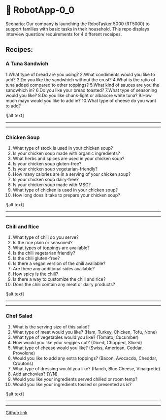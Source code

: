 # 🤖 RobotApp-0_0
Scenario: Our company is launching the RoboTasker 5000 (RT5000) to support families with basic tasks in their household. This repo displays interview question/ requirements for 4 different receipes.

## Recipes:


### A Tuna Sandwich
1.What type of bread are you using?
2.What condiments would you like to add?
3.Do you like the sandwhich without the crust?
4.What is the ratio of tuna added compared to other toppings?
5.What kind of sauces are you the sandwhich in?
6.Do you like your bread toasted?
7.What type of seasoning would you like?
8.Do you like chunk-light or albacore white tuna?
9.How much mayo would you like to add in?
10.What type of cheese do you want to add?

![alt text]

----
----

### Chicken Soup
1. What type of stock is used in your chicken soup?
2. Is your chicken soup made with organic ingredients?
3. What herbs and spices are used in your chicken soup?
4. Is your chicken soup gluten-free?
5. Is your chicken soup vegetarian-friendly?
6. How many calories are in a serving of your chicken soup?
7. Is your chicken soup dairy-free?
8. Is your chicken soup made with MSG?
9. What type of chicken is used in your chicken soup?
10. How long does it take to prepare your chicken soup?

![alt text]

---
---

### Chili and Rice
1. What type of chili do you serve?
2. Is the rice plain or seasoned?
3. What types of toppings are available?
4. Is the chili vegetarian friendly?
5. Is the chili gluten-free?
6. Is there a vegan version of the chili available?
7. Are there any additional sides available?
8. How spicy is the chili?
9. Is there a way to customize the chili and rice?
10. Does the chili contain any meat or dairy products?

![alt text]

---
---

### Chef Salad
1. What is the serving size of this salad?
2. What type of meat would you like? (Ham, Turkey, Chicken, Tofu, None)
3. What type of vegetables would you like? (Tomato, Cucumber)
4. How would you like your veggies cut? (Diced, Chopped, Sliced)
5. What type of cheese would you like? (Swiss, American, Ceddar, Provolone) 
6. Would you like to add any extra toppings? (Bacon, Avocacdo, Cheddar, Croutons)
7. What type of dressing would you like? (Ranch, Blue Cheese, Vinaigrette)
8. Add anchovies? (Y/N)
9. Would you like your ingredients served chilled or room temp?
10. Would you like your ingredients tossed or presented as is?

![alt text]

---
---

[Github link](https://github.com/ebelbell/RobotApp-0_0)
